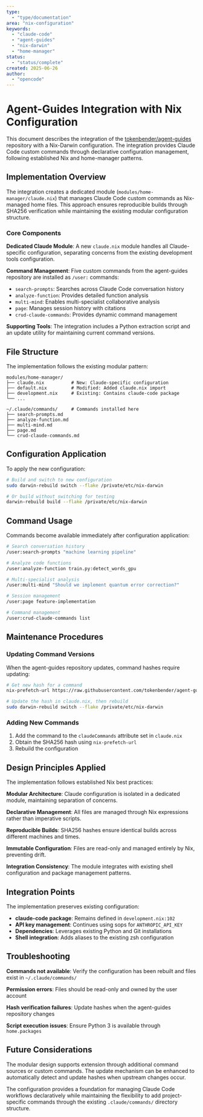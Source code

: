 ```yaml
---
type:
  - "type/documentation"
area: "nix-configuration"
keywords:
  - "claude-code"
  - "agent-guides"
  - "nix-darwin"
  - "home-manager"
status:
  - "status/complete"
created: 2025-06-26
author:
  - "opencode"
---
```


# Agent-Guides Integration with Nix Configuration

This document describes the integration of the [tokenbender/agent-guides](https://github.com/tokenbender/agent-guides) repository with a Nix-Darwin configuration. The integration provides Claude Code custom commands through declarative configuration management, following established Nix and home-manager patterns.

## Implementation Overview

The integration creates a dedicated module (`modules/home-manager/claude.nix`) that manages Claude Code custom commands as Nix-managed home files. This approach ensures reproducible builds through SHA256 verification while maintaining the existing modular configuration structure.

### Core Components

**Dedicated Claude Module**: A new `claude.nix` module handles all Claude-specific configuration, separating concerns from the existing development tools configuration.

**Command Management**: Five custom commands from the agent-guides repository are installed as `/user:` commands:
- `search-prompts`: Searches across Claude Code conversation history
- `analyze-function`: Provides detailed function analysis
- `multi-mind`: Enables multi-specialist collaborative analysis
- `page`: Manages session history with citations
- `crud-claude-commands`: Provides dynamic command management

**Supporting Tools**: The integration includes a Python extraction script and an update utility for maintaining current command versions.

## File Structure

The implementation follows the existing modular pattern:

```
modules/home-manager/
├── claude.nix          # New: Claude-specific configuration
├── default.nix         # Modified: Added claude.nix import
├── development.nix     # Existing: Contains claude-code package
└── ...

~/.claude/commands/     # Commands installed here
├── search-prompts.md
├── analyze-function.md
├── multi-mind.md
├── page.md
└── crud-claude-commands.md
```

## Configuration Application

To apply the new configuration:

```bash
# Build and switch to new configuration
sudo darwin-rebuild switch --flake /private/etc/nix-darwin

# Or build without switching for testing
darwin-rebuild build --flake /private/etc/nix-darwin
```

## Command Usage

Commands become available immediately after configuration application:

```bash
# Search conversation history
/user:search-prompts "machine learning pipeline"

# Analyze code functions
/user:analyze-function train.py:detect_words_gpu

# Multi-specialist analysis
/user:multi-mind "Should we implement quantum error correction?"

# Session management
/user:page feature-implementation

# Command management
/user:crud-claude-commands list
```

## Maintenance Procedures

### Updating Command Versions

When the agent-guides repository updates, command hashes require updating:

```bash
# Get new hash for a command
nix-prefetch-url https://raw.githubusercontent.com/tokenbender/agent-guides/main/claude-commands/search-prompts.md

# Update the hash in claude.nix, then rebuild
sudo darwin-rebuild switch --flake /private/etc/nix-darwin
```

### Adding New Commands

1. Add the command to the `claudeCommands` attribute set in `claude.nix`
2. Obtain the SHA256 hash using `nix-prefetch-url`
3. Rebuild the configuration

## Design Principles Applied

The implementation follows established Nix best practices:

**Modular Architecture**: Claude configuration is isolated in a dedicated module, maintaining separation of concerns.

**Declarative Management**: All files are managed through Nix expressions rather than imperative scripts.

**Reproducible Builds**: SHA256 hashes ensure identical builds across different machines and times.

**Immutable Configuration**: Files are read-only and managed entirely by Nix, preventing drift.

**Integration Consistency**: The module integrates with existing shell configuration and package management patterns.

## Integration Points

The implementation preserves existing configuration:

- **claude-code package**: Remains defined in `development.nix:102`
- **API key management**: Continues using sops for `ANTHROPIC_API_KEY`
- **Dependencies**: Leverages existing Python and Git installations
- **Shell integration**: Adds aliases to the existing zsh configuration

## Troubleshooting

**Commands not available**: Verify the configuration has been rebuilt and files exist in `~/.claude/commands/`

**Permission errors**: Files should be read-only and owned by the user account

**Hash verification failures**: Update hashes when the agent-guides repository changes

**Script execution issues**: Ensure Python 3 is available through `home.packages`

## Future Considerations

The modular design supports extension through additional command sources or custom commands. The update mechanism can be enhanced to automatically detect and update hashes when upstream changes occur.

The configuration provides a foundation for managing Claude Code workflows declaratively while maintaining the flexibility to add project-specific commands through the existing `.claude/commands/` directory structure.
